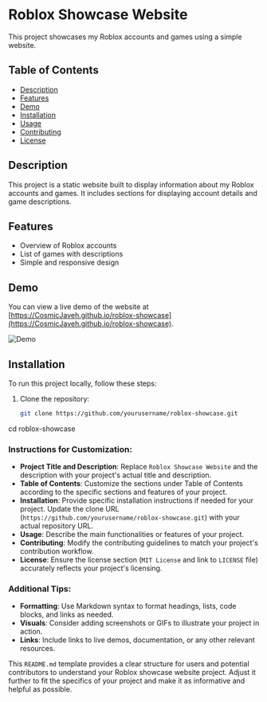 # Roblox Showcase Website

This project showcases my Roblox accounts and games using a simple website.

## Table of Contents

- [Description](#description)
- [Features](#features)
- [Demo](#demo)
- [Installation](#installation)
- [Usage](#usage)
- [Contributing](#contributing)
- [License](#license)

## Description

This project is a static website built to display information about my Roblox accounts and games. It includes sections for displaying account details and game descriptions.

## Features

- Overview of Roblox accounts
- List of games with descriptions
- Simple and responsive design

## Demo

You can view a live demo of the website at [https://CosmicJaveh.github.io/roblox-showcase](https://CosmicJaveh.github.io/roblox-showcase).

![Demo](demo.png)

## Installation

To run this project locally, follow these steps:

1. Clone the repository:

   ```bash
   git clone https://github.com/yourusername/roblox-showcase.git
cd roblox-showcase

### Instructions for Customization:
- **Project Title and Description**: Replace `Roblox Showcase Website` and the description with your project's actual title and description.
- **Table of Contents**: Customize the sections under Table of Contents according to the specific sections and features of your project.
- **Installation**: Provide specific installation instructions if needed for your project. Update the clone URL (`https://github.com/yourusername/roblox-showcase.git`) with your actual repository URL.
- **Usage**: Describe the main functionalities or features of your project.
- **Contributing**: Modify the contributing guidelines to match your project's contribution workflow.
- **License**: Ensure the license section (`MIT License` and link to `LICENSE` file) accurately reflects your project's licensing.

### Additional Tips:
- **Formatting**: Use Markdown syntax to format headings, lists, code blocks, and links as needed.
- **Visuals**: Consider adding screenshots or GIFs to illustrate your project in action.
- **Links**: Include links to live demos, documentation, or any other relevant resources.
  
This `README.md` template provides a clear structure for users and potential contributors to understand your Roblox showcase website project. Adjust it further to fit the specifics of your project and make it as informative and helpful as possible.
